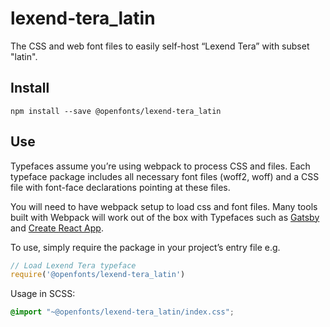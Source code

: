 
# lexend-tera_latin

The CSS and web font files to easily self-host “Lexend Tera” with subset "latin".

## Install

`npm install --save @openfonts/lexend-tera_latin`

## Use

Typefaces assume you’re using webpack to process CSS and files. Each typeface
package includes all necessary font files (woff2, woff) and a CSS file with
font-face declarations pointing at these files.

You will need to have webpack setup to load css and font files. Many tools built
with Webpack will work out of the box with Typefaces such as [Gatsby](https://github.com/gatsbyjs/gatsby)
and [Create React App](https://github.com/facebookincubator/create-react-app).

To use, simply require the package in your project’s entry file e.g.

```javascript
// Load Lexend Tera typeface
require('@openfonts/lexend-tera_latin')
```

Usage in SCSS:
```scss
@import "~@openfonts/lexend-tera_latin/index.css";
```
